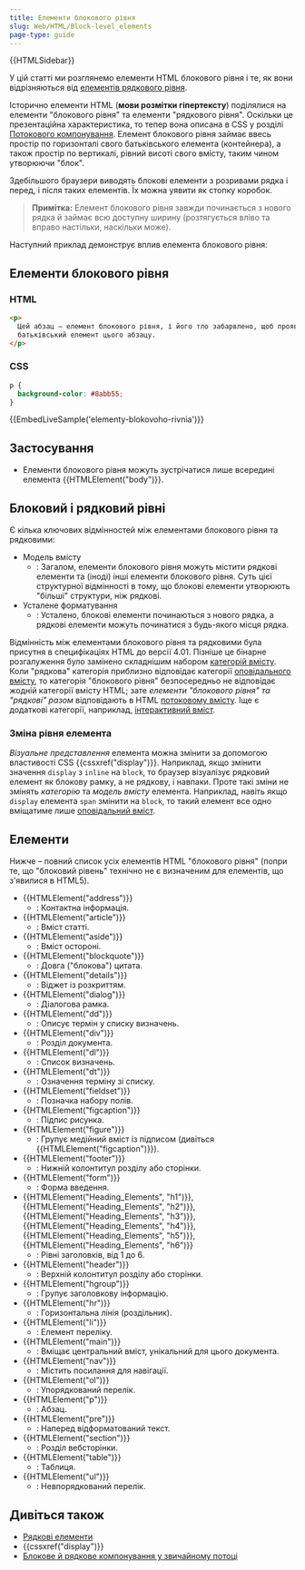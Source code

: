```yaml
---
title: Елементи блокового рівня
slug: Web/HTML/Block-level_elements
page-type: guide
---
```


{{HTMLSidebar}}

У цій статті ми розглянемо елементи HTML блокового рівня і те, як вони відрізняються від [елементів рядкового рівня](/uk/docs/Web/HTML/Inline_elements).

Історично елементи HTML (**мови розмітки гіпертексту**) поділялися на елементи "блокового рівня" та елементи "рядкового рівня". Оскільки це презентаційна характеристика, то тепер вона описана в CSS у розділі [Потокового компонування](/uk/docs/Web/CSS/CSS_Flow_Layout). Елемент блокового рівня займає ввесь простір по горизонталі свого батьківського елемента (контейнера), а також простір по вертикалі, рівний висоті свого вмісту, таким чином утворюючи "блок".

Здебільшого браузери виводять блокові елементи з розривами рядка і перед, і після таких елементів. Їх можна уявити як стопку коробок.

> **Примітка:** Елемент блокового рівня завжди починається з нового рядка й займає всю доступну ширину (розтягується вліво та вправо настільки, наскільки може).

Наступний приклад демонструє вплив елемента блокового рівня:

## Елементи блокового рівня

### HTML

```html
<p>
  Цей абзац – елемент блокового рівня, і його тло забарвлено, щоб проявити
  батьківський елемент цього абзацу.
</p>
```

### CSS

```css
p {
  background-color: #8abb55;
}
```

{{EmbedLiveSample('elementy-blokovoho-rivnia')}}

## Застосування

- Елементи блокового рівня можуть зустрічатися лише всередині елемента {{HTMLElement("body")}}.

## Блоковий і рядковий рівні

Є кілька ключових відмінностей між елементами блокового рівня та рядковими:

- Модель вмісту
  - : Загалом, елементи блокового рівня можуть містити рядкові елементи та (іноді) інші елементи блокового рівня. Суть цієї структурної відмінності в тому, що блокові елементи утворюють "більші" структури, ніж рядкові.
- Усталене форматування
  - : Усталено, блокові елементи починаються з нового рядка, а рядкові елементи можуть починатися з будь-якого місця рядка.

Відмінність між елементами блокового рівня та рядковими була присутня в специфікаціях HTML до версії 4.01. Пізніше це бінарне розгалуження було замінено складнішим набором [категорій вмісту](/uk/docs/Web/HTML/Content_categories). Коли "рядкова" категорія приблизно відповідає категорії [оповідального вмісту](/uk/docs/Web/HTML/Content_categories#opovidalnyi-vmist), то категорія "блокового рівня" безпосередньо не відповідає жодній категорії вмісту HTML; зате _елементи "блокового рівня" та "рядкові" разом_ відповідають в HTML [потоковому вмісту](/uk/docs/Web/HTML/Content_categories#potokovyi-vmist). Іще є додаткові категорії, наприклад, [інтерактивний вміст](/uk/docs/Web/HTML/Content_categories#interaktyvnyi-vmist).

### Зміна рівня елемента

_Візуальне представлення_ елемента можна змінити за допомогою властивості CSS {{cssxref("display")}}. Наприклад, якщо змінити значення `display` з `inline` на `block`, то браузер візуалізує рядковий елемент як блокову рамку, а не рядкову, і навпаки. Проте такі зміни не змінять _категорію_ та _модель вмісту_ елемента. Наприклад, навіть якщо `display` елемента `span` змінити на `block`, то такий елемент все одно вміщатиме лише [оповідальний вміст](/uk/docs/Web/HTML/Content_categories#opovidalnyi-vmist).

## Елементи

Нижче – повний список усіх елементів HTML "блокового рівня" (попри те, що "блоковий рівень" технічно не є визначеним для елементів, що з'явилися в HTML5).

- {{HTMLElement("address")}}
  - : Контактна інформація.
- {{HTMLElement("article")}}
  - : Вміст статті.
- {{HTMLElement("aside")}}
  - : Вміст остороні.
- {{HTMLElement("blockquote")}}
  - : Довга ("блокова") цитата.
- {{HTMLElement("details")}}
  - : Віджет із розкриттям.
- {{HTMLElement("dialog")}}
  - : Діалогова рамка.
- {{HTMLElement("dd")}}
  - : Описує термін у списку визначень.
- {{HTMLElement("div")}}
  - : Розділ документа.
- {{HTMLElement("dl")}}
  - : Список визначень.
- {{HTMLElement("dt")}}
  - : Означення терміну зі списку.
- {{HTMLElement("fieldset")}}
  - : Позначка набору полів.
- {{HTMLElement("figcaption")}}
  - : Підпис рисунка.
- {{HTMLElement("figure")}}
  - : Групує медійний вміст із підписом (дивіться {{HTMLElement("figcaption")}}).
- {{HTMLElement("footer")}}
  - : Нижній колонтитул розділу або сторінки.
- {{HTMLElement("form")}}
  - : Форма введення.
- {{HTMLElement("Heading_Elements", "h1")}}, {{HTMLElement("Heading_Elements", "h2")}}, {{HTMLElement("Heading_Elements", "h3")}}, {{HTMLElement("Heading_Elements", "h4")}}, {{HTMLElement("Heading_Elements", "h5")}}, {{HTMLElement("Heading_Elements", "h6")}}
  - : Рівні заголовків, від 1 до 6.
- {{HTMLElement("header")}}
  - : Верхній колонтитул розділу або сторінки.
- {{HTMLElement("hgroup")}}
  - : Групує заголовкову інформацію.
- {{HTMLElement("hr")}}
  - : Горизонтальна лінія (роздільник).
- {{HTMLElement("li")}}
  - : Елемент переліку.
- {{HTMLElement("main")}}
  - : Вміщає центральний вміст, унікальний для цього документа.
- {{HTMLElement("nav")}}
  - : Містить посилання для навігації.
- {{HTMLElement("ol")}}
  - : Упорядкований перелік.
- {{HTMLElement("p")}}
  - : Абзац.
- {{HTMLElement("pre")}}
  - : Наперед відформатований текст.
- {{HTMLElement("section")}}
  - : Розділ вебсторінки.
- {{HTMLElement("table")}}
  - : Таблиця.
- {{HTMLElement("ul")}}
  - : Невпорядкований перелік.

## Дивіться також

- [Рядкові елементи](/uk/docs/Web/HTML/Inline_elements)
- {{cssxref("display")}}
- [Блокове й рядкове компонування у звичайному потоці](/uk/docs/Web/CSS/CSS_Flow_Layout/Block_and_Inline_Layout_in_Normal_Flow)
